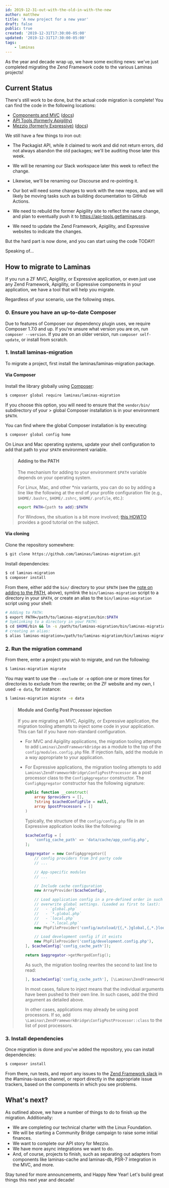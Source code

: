 ```yaml
---
id: 2019-12-31-out-with-the-old-in-with-the-new
author: matthew
title: 'A new project for a new year'
draft: false
public: true
created: '2019-12-31T17:30:00-05:00'
updated: '2019-12-31T17:30:00-05:00'
tags:
    - laminas
---
```


As the year and decade wrap up, we have some exciting news: we've just completed
migrating the Zend Framework code to the various Laminas projects!

<!--- EXTENDED -->

## Current Status

There's still work to be done, but the actual code migration is complete! You
can find the code in the following locations:

- [Components and MVC](https://github.com/laminas) ([docs](https://docs.laminas.dev))
- [API Tools (formerly Apigility)](https://github.com/laminas-api-tools)
- [Mezzio (formerly Expressive)](https://github.com/mezzio) ([docs](https://docs.mezzio.dev))

We still have a few things to iron out:

- The Packagist API, while it claimed to work and did not return errors, did not
  always abandon the old packages; we'll be auditing those later this week.

- We will be renaming our Slack workspace later this week to reflect the change.

- Likewise, we'll be renaming our Discourse and re-pointing it.

- Our bot will need some changes to work with the new repos, and we will likely
  be moving tasks such as building documentation to GitHub Actions.

- We need to rebuild the former Apigility site to reflect the name change, and
  plan to eventually push it to https://api-tools.getlaminas.org.

- We need to update the Zend Framework, Apigility, and Expressive websites to
  indicate the changes.

But the hard part is now done, and you can start using the code TODAY!

Speaking of...

## How to migrate to Laminas

If you run a ZF MVC, Apigility, or Expressive application, or even just use any
Zend Framework, Apigility, or Expressive components in your application, we have
a tool that will help you migrate.

Regardless of your scenario, use the following steps.

### 0. Ensure you have an up-to-date Composer

Due to features of Composer our dependency plugin uses, we require Composer
1.7.0 and up. If you're unsure what version you are on, run `composer --version`.
If you are on an older version, run `composer self-update`, or install from
scratch.

### 1. Install laminas-migration

To migrate a project, first install the laminas/laminas-migration package.

#### Via Composer

Install the library globally using [Composer](https://getcomposer.org):

```bash
$ composer global require laminas/laminas-migration
```

If you choose this option, you will need to ensure that the `vendor/bin/`
subdirectory of your > global Composer installation is in your environment
`$PATH`.

You can find where the global Composer installation is by executing:

```bash
$ composer global config home
```

On Linux and Mac operating systems, update your shell configuration to add
that path to your `$PATH` environment variable.

> #### Adding to the PATH
>
> The mechanism for adding to your environment `$PATH` variable depends on your
> operating system.
>
> For Linux, Mac, and other *nix variants, you can do so by adding a line like
> the following at the end of your profile configuration file (e.g., `$HOME/.bashrc`,
> `$HOME/.zshrc`, `$HOME/.profile`, etc.):
>
> ```bash
> export PATH={path to add}:$PATH
> ```
>
> For Windows, the situation is a bit more involved; [this HOWTO](https://www.architectryan.com/2018/03/17/add-to-the-path-on-windows-10/)
> provides a good tutorial on the subject.

#### Via cloning

Clone the repository somewhere:

```bash
$ git clone https://github.com/laminas/laminas-migration.git
```

Install dependencies:

```bash
$ cd laminas-migration
$ composer install
```

From there, either add the `bin/` directory to your `$PATH` (see the [note on
adding to the PATH](#adding-to-the-path), above), symlink the
`bin/laminas-migration` script to a directory in your `$PATH`, or create an
alias to the `bin/laminas-migration` script using your shell:

```bash
# Adding to PATH:
$ export PATH=/path/to/laminas-migration/bin:$PATH
# Symlinking to a directory in your PATH:
$ cd $HOME/bin && ln -s /path/to/laminas-migration/bin/laminas-migration .
# creating an alias:
$ alias laminas-migration=/path/to/laminas-migration/bin/laminas-migration
```

### 2. Run the migration command

From there, enter a project you wish to migrate, and run the following:

```bash
$ laminas-migration migrate
```

You may want to use the `--exclude` or `-e` option one or more times for
directories to exclude from the rewrite; on the ZF website and my own, I used
`-e data`, for instance:

```bash
$ laminas-migration migrate -e data
```

> #### Module and Config Post Processor injection
>
> If you are migrating an MVC, Apigility, or Expressive application, the
> migration tooling attempts to inject some code in your application. This can
> fail if you have non-standard configuration.
>
> - For MVC and Apigility applications, the migration tooling attempts to add
>   `Laminas\ZendFrameworkBridge` as a module to the top of the
>   `config/modules.config.php` file. If injection fails, add the module in a way
>   appropriate to your application.
>
> - For Expressive applications, the migration tooling attempts to add
>   `Laminas\ZendFrameworkBridge\ConfigPostProcessor` as a post processor class
>   to the `ConfigAggregator` constructor. The `ConfigAggregator` constructor
>   has the following signature:
>
>   ```php
>   public function __construct(
>       array $providers = [],
>       ?string $cachedConfigFile = null,
>       array $postProcessors = []
>   )
>   ```
>
>   Typically, the structure of the `config/config.php` file in an Expressive
>   application looks like the following:
>
>   ```php
>   $cacheConfig = [
>       'config_cache_path' => 'data/cache/app_config.php',
>   ];
>
>   $aggregator = new ConfigAggregator([
>       // config providers from 3rd party code
>       // ...
>
>       // App-specific modules
>       // ...
>
>       // Include cache configuration
>       new ArrayProvider($cacheConfig),
>
>       // Load application config in a pre-defined order in such a way that local settings
>       // overwrite global settings. (Loaded as first to last):
>       //   - `global.php`
>       //   - `*.global.php`
>       //   - `local.php`
>       //   - `*.local.php`
>       new PhpFileProvider('config/autoload/{{,*.}global,{,*.}local}.php'),
>
>       // Load development config if it exists
>       new PhpFileProvider('config/development.config.php'),
>   ], $cacheConfig['config_cache_path']);
>
>   return $aggregator->getMergedConfig();
>   ```
>
>   As such, the migration tooling rewrites the second to last line to read:
>
>   ```php
>   ], $cacheConfig['config_cache_path'], [\Laminas\ZendFrameworkBridge\ConfigPostProcessor::class]);
>   ```
>
>   In most cases, failure to inject means that the individual arguments have
>   been pushed to their own line. In such cases, add the third argument as
>   detailed above.
>
>   In other cases, applications may already be using post processors. If so,
>   add `\Laminas\ZendFrameworkBridge\ConfigPostProcessor::class` to the list of
>   post processors.

### 3. Install dependencies

Once migration is done and you've added the repository, you can install
dependencies:

```bash
$ composer install
```

From there, run tests, and report any issues to the [Zend Framework
slack](https://zendframework-slack.herokuapp.com) in the #laminas-issues
channel, or report directly in the appropriate issue trackers, based on the
components in which you see problems.

## What's next?

As outlined above, we have a number of things to do to finish up the migration.
Additionally:

- We are completing our technical charter with the Linux Foundation.
- We will be starting a Community Bridge campaign to raise some initial
  finances.
- We want to complete our API story for Mezzio.
- We have more async integrations we want to do.
- And, of course, projects to finish, such as separating out adapters from
  components like laminas-cache and laminas-db, PSR-7 integration in the MVC,
  and more.

Stay tuned for more announcements, and Happy New Year! Let's build great things
this next year and decade!

